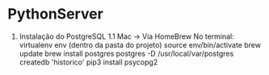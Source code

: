 # PythonServer

1. Instalação do PostgreSQL
    1.1 Mac -> Via HomeBrew
    No terminal:
        virtualenv env (dentro da pasta do projeto)
        source env/bin/activate
        brew update
        brew install postgres
        postgres -D /usr/local/var/postgres
        createdb 'historico'
        pip3 install psycopg2